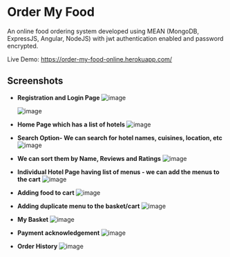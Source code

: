 # Order My Food

An online food ordering system developed using MEAN (MongoDB, ExpressJS, Angular, NodeJS) with jwt authentication enabled and password encrypted.
  
Live Demo: https://order-my-food-online.herokuapp.com/

## Screenshots

- **Registration and Login Page**
  ![image](https://user-images.githubusercontent.com/78199382/114054598-a0d4d900-98ad-11eb-8ce6-200cf5f1b5d6.png)


  ![image](https://user-images.githubusercontent.com/78199382/114054928-eabdbf00-98ad-11eb-8fad-7d3e574e9e87.png)


- **Home Page which has a list of hotels**
![image](https://user-images.githubusercontent.com/78199382/114055215-31abb480-98ae-11eb-85c4-f3a047d4edd8.png)


- **Search Option- We can search for hotel names, cuisines, location, etc**
![image](https://user-images.githubusercontent.com/78199382/114055501-759eb980-98ae-11eb-9659-9c4e3ea135dc.png)


- **We can sort them by Name, Reviews and Ratings**
![image](https://user-images.githubusercontent.com/78199382/114055920-cc0bf800-98ae-11eb-847f-23b344a52d2b.png)


- **Individual Hotel Page having list of menus - we can add the menus to the cart**
![image](https://user-images.githubusercontent.com/78199382/114056223-10979380-98af-11eb-85fa-88b48f2b1e77.png)


- **Adding food to cart**
![image](https://user-images.githubusercontent.com/78199382/114056564-6d934980-98af-11eb-90e2-bede81d4bbb6.png)


- **Adding duplicate menu to the basket/cart**
![image](https://user-images.githubusercontent.com/78199382/114056829-b0552180-98af-11eb-98f3-09aa62ee7849.png)


- **My Basket**
![image](https://user-images.githubusercontent.com/78199382/114057142-f316f980-98af-11eb-8dba-91f24404b372.png)


- **Payment acknowledgement**
![image](https://user-images.githubusercontent.com/78199382/114057464-35403b00-98b0-11eb-9b70-e731b2bf61fc.png)

- **Order History**
![image](https://user-images.githubusercontent.com/78199382/114057721-6fa9d800-98b0-11eb-80ec-cca254ed83f4.png)

